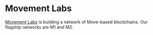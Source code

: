 # Movement Labs
[Movement Labs](https://linktr.ee/movementlabsxyz) is building a network of Move-based blockchains. Our flagship networks are M1 and M2.
